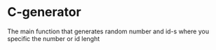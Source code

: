 # C-generator
The main function that generates random number and id-s where you specific the number or id lenght
